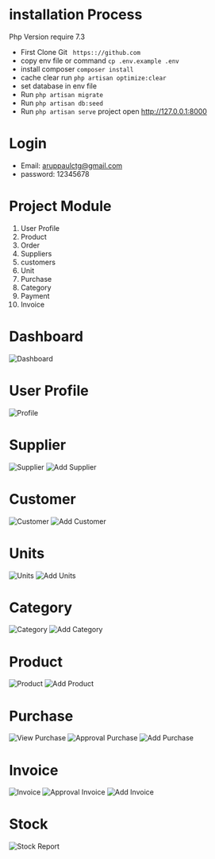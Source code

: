  # installation Process
   Php Version require 7.3

  - First Clone Git 
 `` https:://github.com``
  - copy env file or command   ``cp .env.example .env``
  - install composer ``composer install``
  - cache clear run ``php artisan optimize:clear``
  - set database in env file
  - Run ``php artisan migrate``
  - Run ``php artisan db:seed``
  - Run ``php artisan serve`` project open  http://127.0.0.1:8000
   
  # Login
  - Email:     aruppaulctg@gmail.com
  - password:  12345678

 # Project Module
  1. User Profile
  2. Product
  3. Order
  4. Suppliers
  5. customers
  6. Unit
  7. Purchase
  8. Category
  9. Payment
  10. Invoice
  
  
  # Dashboard 
   
  ![Dashboard](https://github.com/arup-paul/inventory-vercity-project/blob/Main/software-image/home.png "Dashboard")
  
 # User Profile
 ![Profile](https://github.com/arup-paul/inventory-vercity-project/blob/Main/software-image/profile.png "Profile")

 # Supplier
  ![Supplier](https://github.com/arup-paul/inventory-vercity-project/blob/Main/software-image/supplier.png "View Supplier")
  ![Add Supplier](https://github.com/arup-paul/inventory-vercity-project/blob/Main/software-image/add-supplier.png "Create Supplier")

  # Customer
   ![Customer](https://github.com/arup-paul/inventory-vercity-project/blob/Main/software-image/customer.png "Customer")
   ![Add Customer](https://github.com/arup-paul/inventory-vercity-project/blob/Main/software-image/add-cus.png "Create Customer")

  # Units
   ![Units](https://github.com/arup-paul/inventory-vercity-project/blob/Main/software-image/unit.png "Unit")
   ![Add Units](https://github.com/arup-paul/inventory-vercity-project/blob/Main/software-image/add-unit.png "Unit")
   
 # Category 
  ![Category](https://github.com/arup-paul/inventory-vercity-project/blob/Main/software-image/category.png "Category")
  ![Add Category](https://github.com/arup-paul/inventory-vercity-project/blob/Main/software-image/add-category.png "Category")
  

 # Product
   ![Product](https://github.com/arup-paul/inventory-vercity-project/blob/Main/software-image/product.png "Product")
   ![Add Product](https://github.com/arup-paul/inventory-vercity-project/blob/Main/software-image/add-product.png "Product")

 # Purchase
   ![View Purchase](https://github.com/arup-paul/inventory-vercity-project/blob/Main/software-image/view-purchase.png "View")
   ![Approval Purchase](https://github.com/arup-paul/inventory-vercity-project/blob/Main/software-image/approval-purchase.png "Approve")
   ![Add Purchase](https://github.com/arup-paul/inventory-vercity-project/blob/Main/software-image/add-purchase.png "Add")
 
 # Invoice
  ![Invoice](https://github.com/arup-paul/inventory-vercity-project/blob/Main/software-image/view-invoice.png "Invoice")
  ![Approval Invoice](https://github.com/arup-paul/inventory-vercity-project/blob/Main/software-image/approval-invoice.png "Approval")
  ![Add Invoice](https://github.com/arup-paul/inventory-vercity-project/blob/Main/software-image/add-invoice.png "Add")
  
  # Stock 
  
 ![Stock Report ](https://github.com/arup-paul/inventory-vercity-project/blob/Main/software-image/stock-report.png "Stock Report")





